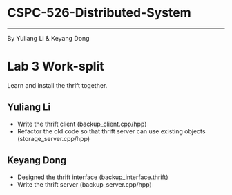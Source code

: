 # CSPC-526-Distributed-System
----
By Yuliang Li & Keyang Dong

# Lab 3 Work-split

Learn and install the thrift together.

## Yuliang Li

- Write the thrift client (backup_client.cpp/hpp)
- Refactor the old code so that thrift server can use existing objects (storage_server.cpp/hpp)

## Keyang Dong

- Designed the thrift interface (backup_interface.thrift)
- Write the thrift server (backup_server.cpp/hpp)
